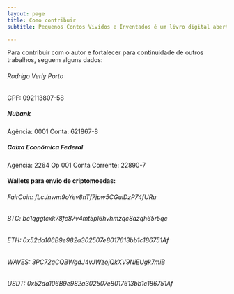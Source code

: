 ```yaml
---
layout: page
title: Como contribuir
subtitle: Pequenos Contos Vividos e Inventados é um livro digital aberto e livre para compartilhamento.

---
```


Para contribuir com o autor e fortalecer para continuidade de outros trabalhos, seguem alguns dados:

###### Rodrigo Verly Porto
CPF: 092113807-58


##### Nubank

Agência: 0001
Conta: 621867-8

##### Caixa Econômica Federal

Agência: 2264 Op 001
Conta Corrente: 22890-7


#### Wallets para envio de criptomoedas:

###### FairCoin: fLcJnwm9oYev8nTf7jpw5CGuiDzP74fURu

###### BTC: bc1qggtcxk78fc87v4mt5pl6hvhmzqc8azqh65r5qc

###### ETH: 0x52da106B9e982a302507e8017613bb1c186751Af

###### WAVES: 3PC72qCQBWgdJ4vJWzojQkXV9NiEUgk7miB

###### USDT: 0x52da106B9e982a302507e8017613bb1c186751Af


